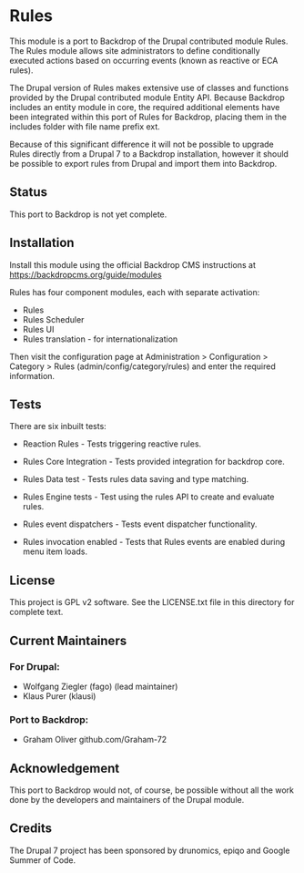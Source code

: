 # Rules

This module is a port to Backdrop of the Drupal contributed module Rules.
The Rules module allows site administrators to define conditionally executed
actions based on occurring events (known as reactive or ECA rules).

The Drupal version of Rules makes extensive use of classes and functions
provided by the Drupal contributed module Entity API. Because Backdrop
includes an entity module in core, the required additional elements have
been integrated within this port of Rules for Backdrop, placing them in the
includes folder with file name prefix ext.

Because of this significant difference it will not be possible to upgrade
Rules directly from a Drupal 7 to a Backdrop installation, however it should
be possible to export rules from Drupal and import them into Backdrop.


## Status

This port to Backdrop is not yet complete.


## Installation

Install this module using the official Backdrop CMS instructions at
https://backdropcms.org/guide/modules

Rules has four component modules, each with separate activation:
  + Rules
  + Rules Scheduler
  + Rules UI
  + Rules translation - for internationalization


Then visit the configuration page at Administration >
Configuration > Category > Rules (admin/config/category/rules)
and enter the required information.

## Tests

There are six inbuilt tests:

  + Reaction Rules  -  Tests triggering reactive rules.

  + Rules Core Integration  -  Tests provided integration for backdrop core.

  + Rules Data test  -  Tests rules data saving and type matching.

  + Rules Engine tests - Test using the rules API to create and evaluate rules.

  + Rules event dispatchers  -  Tests event dispatcher functionality.

  + Rules invocation enabled  -  Tests that Rules events are enabled during
    menu item loads.


## License

This project is GPL v2 software.
See the LICENSE.txt file in this directory for complete text.

## Current Maintainers

### For Drupal:

  - Wolfgang Ziegler (fago) (lead maintainer)
  - Klaus Purer (klausi)

### Port to Backdrop:

  - Graham Oliver github.com/Graham-72


## Acknowledgement

This port to Backdrop would not, of course, be possible without
all the work done by the developers and maintainers of the Drupal module.


## Credits

The Drupal 7 project has been sponsored by drunomics, epiqo
and Google Summer of Code.


